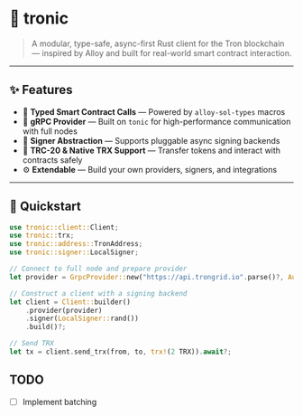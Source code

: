 # 🦀 tronic

> A modular, type-safe, async-first Rust client for the Tron blockchain — inspired by Alloy and built for real-world smart contract interaction.

---

## ✨ Features

- 🧱 **Typed Smart Contract Calls** — Powered by `alloy-sol-types` macros
- 📡 **gRPC Provider** — Built on `tonic` for high-performance communication with full nodes
- 🔐 **Signer Abstraction** — Supports pluggable async signing backends
- 🔗 **TRC-20 & Native TRX Support** — Transfer tokens and interact with contracts safely
- ⚙️ **Extendable** — Build your own providers, signers, and integrations

---

## 🚀 Quickstart

```rust
use tronic::client::Client;
use tronic::trx;
use tronic::address::TronAddress;
use tronic::signer::LocalSigner;

// Connect to full node and prepare provider
let provider = GrpcProvider::new("https://api.trongrid.io".parse()?, Auth::None).await?;

// Construct a client with a signing backend
let client = Client::builder()
    .provider(provider)
    .signer(LocalSigner::rand())
    .build()?;

// Send TRX
let tx = client.send_trx(from, to, trx!(2 TRX)).await?;
```

## TODO

- [ ] Implement batching
